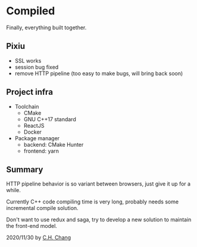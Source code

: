 
Compiled
========

Finally, everything built together.

Pixiu
-----

* SSL works
* session bug fixed
* remove HTTP pipeline (too easy to make bugs, will bring back soon)

Project infra
-------------

* Toolchain
  * CMake
  * GNU C++17 standard
  * ReactJS
  * Docker
* Package manager
  * backend: CMake Hunter
  * frontend: yarn

Summary
-------

HTTP pipeline behavior is so variant between browsers, just give it up for a while.

Currently C++ code compiling time is very long, probably needs some incremental compile solution.

Don't want to use redux and saga, try to develop a new solution to maintain the front-end model.

2020/11/30 by [C.H. Chang](mailto:CHChang810716@gmail.com)
